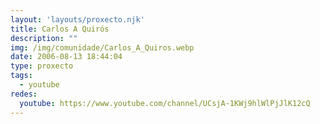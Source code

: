 ```yaml
---
layout: 'layouts/proxecto.njk'
title: Carlos A Quirós
description: ""
img: /img/comunidade/Carlos_A_Quiros.webp
date: 2006-08-13 18:44:04
type: proxecto
tags:
  - youtube
redes:
  youtube: https://www.youtube.com/channel/UCsjA-1KWj9hlWlPjJlK12cQ
---
```

